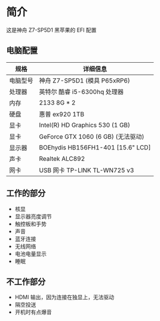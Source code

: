 # 简介

这是神舟 Z7-SP5D1 黑苹果的 EFI 配置

## 电脑配置

| 规格     | 详细信息                                     
| --- | ---
| 电脑型号 | 神舟 Z7-SP5D1 (模具 P65xRP6)           
| 处理器   | 英特尔 酷睿 i5-6300hq 处理器
| 内存     | 2133 8G * 2                 
| 硬盘     | 惠普 ex920 1TB                  
| 显卡 | Intel(R) HD Graphics 530 (1 GB)
| 显卡 | GeForce GTX 1060 (6 GB) (无法驱动)
| 显示器   | BOEhydis HB156FH1-401 [15.6" LCD]  
| 声卡     | Realtek ALC892                    
| 网卡     | USB 网卡 TP-LINK TL-WN725 v3

## 工作的部分

- 核显
- 显示器亮度调节
- 触控板和手势
- 声音
- 蓝牙连接
- 无线网络
- 电池电量显示
- 睡眠

## 不工作部分

- HDMI 输出，因为连接在独显上，无法驱动
- 隔空投送
- 开机时有点爆音
